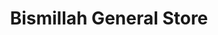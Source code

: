 ---
title: "Bismillah General Store"
url: /karachi/bismillah-general-store-sector-4-baldia-karachi-karachi-city-sindh-pakistan/
shop: general
---